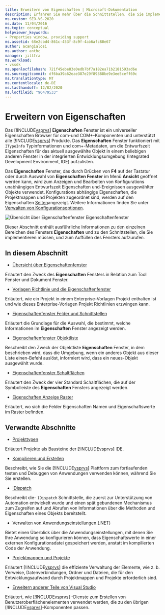 ```yaml
---
title: Erweitern von Eigenschaften | Microsoft-Dokumentation
description: Erfahren Sie mehr über die Schnittstellen, die Sie implementieren müssen, und um aufzurufen, um die Liste der Eigenschaften in Visual Studio Eigenschaftenfenster zu erweitern.
ms.custom: SEO-VS-2020
ms.date: 11/04/2016
ms.topic: conceptual
helpviewer_keywords:
- Properties window, providing support
ms.assetid: 68e2cbd4-861c-453f-8c9f-4ab6afc80e67
author: acangialosi
ms.author: anthc
manager: jillfra
ms.workload:
- vssdk
ms.openlocfilehash: 721f45ebe83e0edb7bf7a182ea71b2181593ad6e
ms.sourcegitcommit: df6ba39a62eae387e29f89388be9e3ee5ceff69c
ms.translationtype: MT
ms.contentlocale: de-DE
ms.lasthandoff: 12/02/2020
ms.locfileid: "96479533"
---
```

# <a name="extend-properties"></a>Erweitern von Eigenschaften
Das [!INCLUDE[vsprvs](../../code-quality/includes/vsprvs_md.md)] **Eigenschaften** Fenster ist ein universeller Eigenschaften Browser für com-und COM+-Komponenten und unterstützt alle [!INCLUDE[vsprvs](../../code-quality/includes/vsprvs_md.md)] Produkte. Das **Eigenschaften** Fenster funktioniert mit `ITypeInfo` Typinformationen und com+-Metadaten, um die Entwurfszeit Eigenschaften für das aktuell ausgewählte Objekt in einem beliebigen anderen Fenster in der integrierten Entwicklungsumgebung (Integrated Development Environment, IDE) aufzulisten.

 Das **Eigenschaften** Fenster, das durch Drücken von **F4** auf der Tastatur oder durch Auswahl von **Eigenschaften Fenster** im Menü **Ansicht** geöffnet werden kann, wird zum Anzeigen und Bearbeiten von Konfigurations unabhängigen Entwurfszeit Eigenschaften und-Ereignissen ausgewählter Objekte verwendet. Konfigurations abhängige Eigenschaften, die Projektmappen und Projekten zugeordnet sind, werden auf den Eigenschaften [Seiten](../../extensibility/internals/property-pages.md)angezeigt. Weitere Informationen finden Sie unter [Verwalten von Konfigurationsoptionen](../../extensibility/internals/managing-configuration-options.md).

 ![Übersicht über Eigenschaftenfenster](../../extensibility/internals/media/vspropertieswindow.png "vspropertieswindow") Eigenschaftenfenster

 Dieser Abschnitt enthält ausführliche Informationen zu den einzelnen Bereichen des Fensters **Eigenschaften** und zu den Schnittstellen, die Sie implementieren müssen, und zum Auffüllen des Fensters aufzurufen.

## <a name="in-this-section"></a>In diesem Abschnitt
- [Übersicht über Eigenschaftenfenster](../../extensibility/internals/properties-window-overview.md)

 Erläutert den Zweck des **Eigenschaften** Fensters in Relation zum Tool Fenster und Dokument Fenster.

- [Vorlagen Richtlinie und die Eigenschaftenfenster](../../extensibility/internals/template-policy-and-the-properties-window.md)

 Erläutert, wie ein Projekt in einem Enterprise-Vorlagen Projekt enthalten ist und wie dieses Enterprise-Vorlagen Projekt Richtlinien erzwingen kann.

- [Eigenschaftenfenster Felder und Schnittstellen](../../extensibility/internals/properties-window-fields-and-interfaces.md)

 Erläutert die Grundlage für die Auswahl, die bestimmt, welche Informationen im **Eigenschaften** Fenster angezeigt werden.

- [Eigenschaftenfenster Objektliste](../../extensibility/internals/properties-window-object-list.md)

 Beschreibt den Zweck der Objektliste **Eigenschaften** Fenster, in dem beschrieben wird, dass die Umgebung, wenn ein anderes Objekt aus dieser Liste einen-Befehl auslöst, informiert wird, dass ein neues-Objekt ausgewählt wurde.

- [Eigenschaftenfenster Schaltflächen](../../extensibility/internals/properties-window-buttons.md)

 Erläutert den Zweck der vier Standard Schaltflächen, die auf der Symbolleiste des **Eigenschaften** Fensters angezeigt werden.

- [Eigenschaften Anzeige Raster](../../extensibility/internals/properties-display-grid.md)

 Erläutert, wo sich die Felder Eigenschaften Namen und Eigenschaftswerte im Raster befinden.

## <a name="related-sections"></a>Verwandte Abschnitte
- [Projekttypen](../../extensibility/internals/project-types.md)

 Erläutert Projekte als Bausteine der [!INCLUDE[vsprvs](../../code-quality/includes/vsprvs_md.md)] IDE.

- [Kompilieren und Erstellen](../../ide/compiling-and-building-in-visual-studio.md)

 Beschreibt, wie Sie die [!INCLUDE[vsprvs](../../code-quality/includes/vsprvs_md.md)] Plattform zum fortlaufenden testen und Debuggen von Anwendungen verwenden können, während Sie Sie erstellen.

- [IDispatch](/previous-versions/windows/desktop/api/oaidl/nn-oaidl-idispatch)

 Beschreibt die- `IDispatch` Schnittstelle, die zuerst zur Unterstützung von Automation entwickelt wurde und einen spät gebundenen Mechanismus zum Zugreifen auf und Abrufen von Informationen über die Methoden und Eigenschaften eines Objekts bereitstellt.

- [Verwalten von Anwendungseinstellungen (.NET)](../../ide/managing-application-settings-dotnet.md)

 Bietet einen Überblick über die Anwendungseinstellungen, mit denen Sie Ihre Anwendung so konfigurieren können, dass Eigenschaftswerte in einer externen Konfigurationsdatei gespeichert werden, anstatt im kompilierten Code der Anwendung.

- [Projektmappen und Projekte](../../ide/solutions-and-projects-in-visual-studio.md)

 Erläutert [!INCLUDE[vsprvs](../../code-quality/includes/vsprvs_md.md)] die effiziente Verwaltung der Elemente, wie z. b. Verweise, Datenverbindungen, Ordner und Dateien, die für den Entwicklungsaufwand durch Projektmappen und Projekte erforderlich sind.

- [Erweitern anderer Teile von Visual Studio](../../extensibility/extending-other-parts-of-visual-studio.md)

 Erläutert, wie [!INCLUDE[vsprvs](../../code-quality/includes/vsprvs_md.md)] -Dienste zum Erstellen von Benutzeroberflächenelementen verwendet werden, die zu den übrigen [!INCLUDE[vsprvs](../../code-quality/includes/vsprvs_md.md)]-Komponenten passen.

